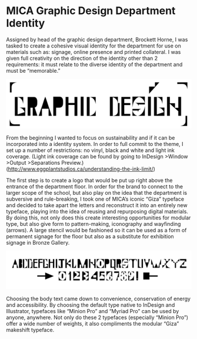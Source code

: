 # MICA Graphic Design Department Identity

Assigned by head of the graphic design department, Brockett Horne, I was tasked to create a cohesive visual identity for the department for use on materials such as: signage, online presence and printed collateral. I was given full creativity on the direction of the identity other than 2 requirements: it must relate to the diverse identity of the department and must be “memorable.” 

![Main signage](MakerGiza_GraphicDesign_Signage.png)

From the beginning I wanted to focus on sustainability and if it can be incorporated into a identity system. In order to full commit to the theme, I set up a number of restrictions: no vinyl, black and white and light ink coverage. (Light ink coverage can be found by going to InDesign >Window >Output >Separations Preview.) (http://www.eggplantstudios.ca/understanding-the-ink-limit/)

The first step is to create a logo that would be put up right above the entrance of the department floor. In order for the brand to connect to the larger scope of the school, but also play on the idea that the department is subversive and rule-breaking, I took one of MICA’s iconic “Giza” typeface and decided to take apart the letters and reconstruct it into an entirely new typeface, playing into the idea of reusing and repurposing digital materials. By doing this, not only does this create interesting opportunities for modular type, but also give form to pattern-making, iconography and wayfinding (arrows). A large stencil would be fashioned so it can be used as a form of permanent signage for the floor but also as a substitute for exhibition signage in Bronze Gallery. 

![Alphabet](MakerGiza_Alphabet.png)

Choosing the body text came down to convenience, conservation of energy and accessibility. By choosing the default type native to InDesign and Illustrator, typefaces like “Minion Pro” and “Myriad Pro” can be used by anyone, anywhere. Not only do these 2 typefaces (especially “Minion Pro”) offer a wide number of weights, it also compliments the modular “Giza” makeshift typeface.




